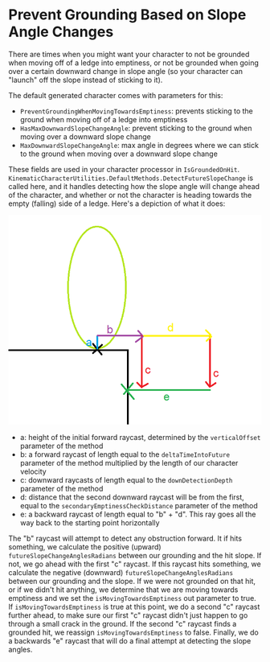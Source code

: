 

# Prevent Grounding Based on Slope Angle Changes

There are times when you might want your character to not be grounded when moving off of a ledge into emptiness, or not be grounded when going over a certain downward change in slope angle (so your character can "launch" off the slope instead of sticking to it). 

The default generated character comes with parameters for this:
* `PreventGroundingWhenMovingTowardsEmptiness`: prevents sticking to the ground when moving off of a ledge into emptiness
* `HasMaxDownwardSlopeChangeAngle`: prevent sticking to the ground when moving over a downward slope change
* `MaxDownwardSlopeChangeAngle`: max angle in degrees where we can stick to the ground when moving over a downward slope change

These fields are used in your character processor in `IsGroundedOnHit`. `KinematicCharacterUtilities.DefaultMethods.DetectFutureSlopeChange` is called here, and it handles detecting how the slope angle will change ahead of the character, and whether or not the character is heading towards the empty (falling) side of a ledge. Here's a depiction of what it does:

![](../Images/howto_slopechangedetection.png)

* a: height of the initial forward raycast, determined by the `verticalOffset` parameter of the method
* b: a forward raycast of length equal to the `deltaTimeIntoFuture` parameter of the method multiplied by the length of our character velocity
* c: downward raycasts of length equal to the `downDetectionDepth` parameter of the method
* d: distance that the second downward raycast will be from the first, equal to the `secondaryEmptinessCheckDistance` parameter of the method
* e: a backward raycast of length equal to "b" + "d". This ray goes all the way back to the starting point horizontally

The "b" raycast will attempt to detect any obstruction forward. It if hits something, we calculate the positive (upward) `futureSlopeChangeAnglesRadians` between our grounding and the hit slope. If not, we go ahead with the first "c" raycast. If this raycast hits something, we calculate the negative (downward) `futureSlopeChangeAnglesRadians` between our grounding and the slope. If we were not grounded on that hit, or if we didn't hit anything, we determine that we are moving towards emptiness and we set the `isMovingTowardsEmptiness` out parameter to true. If `isMovingTowardsEmptiness` is true at this point, we do a second "c" raycast further ahead, to make sure our first "c" raycast didn't just happen to go through a small crack in the ground. If the second "c" raycast finds a grounded hit, we reassign `isMovingTowardsEmptiness` to false. Finally, we do a backwards "e" raycast that will do a final attempt at detecting the slope angles.